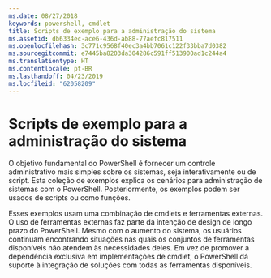 ```yaml
---
ms.date: 08/27/2018
keywords: powershell, cmdlet
title: Scripts de exemplo para a administração do sistema
ms.assetid: db6334ec-ace6-436d-ab88-77aefc817511
ms.openlocfilehash: 3c771c9568f40ec3a4bb7061c122f33bba7d0382
ms.sourcegitcommit: e7445ba8203da304286c591ff513900ad1c244a4
ms.translationtype: HT
ms.contentlocale: pt-BR
ms.lasthandoff: 04/23/2019
ms.locfileid: "62058209"
---
```

# <a name="sample-scripts-for-system-administration"></a>Scripts de exemplo para a administração do sistema

O objetivo fundamental do PowerShell é fornecer um controle administrativo mais simples sobre os sistemas, seja interativamente ou de script. Esta coleção de exemplos explica os cenários para administração de sistemas com o PowerShell. Posteriormente, os exemplos podem ser usados de scripts ou como funções.

Esses exemplos usam uma combinação de cmdlets e ferramentas externas. O uso de ferramentas externas faz parte da intenção de design de longo prazo do PowerShell. Mesmo com o aumento do sistema, os usuários continuam encontrando situações nas quais os conjuntos de ferramentas disponíveis não atendem às necessidades deles. Em vez de promover a dependência exclusiva em implementações de cmdlet, o PowerShell dá suporte à integração de soluções com todas as ferramentas disponíveis.